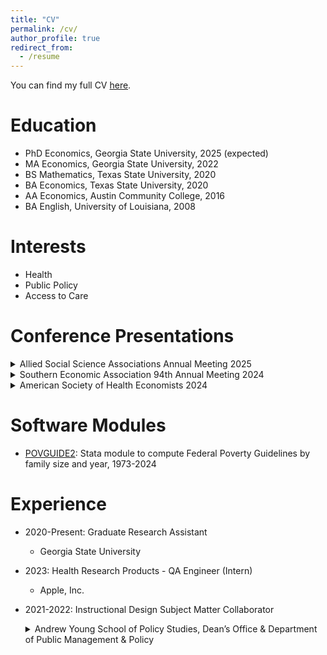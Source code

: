```yaml
---
title: "CV"
permalink: /cv/
author_profile: true
redirect_from:
  - /resume
---
```


You can find my full CV [here](https://rbhebert.github.io/files/hebert_cv.pdf).

Education
======
* PhD Economics, Georgia State University, 2025 (expected)
* MA Economics, Georgia State University, 2022
* BS Mathematics, Texas State University, 2020
* BA Economics, Texas State University, 2020
* AA Economics, Austin Community College, 2016
* BA English, University of Louisiana, 2008
  
Interests
======
* Health
* Public Policy
* Access to Care

Conference Presentations
======
<details>
  <summary>Allied Social Science Associations Annual Meeting 2025</summary>
  
  “Medicaid Hearing Aid Mandates and Hearing Aid Purchasing Among Older Adults” (with Benjamin Ukert, Michelle Arnold, Brandy Lipton, and Michael F. Pesko)

</details>

<details>
  <summary>Southern Economic Association 94th Annual Meeting 2024</summary>
  
  “Medicaid Hearing Aid Mandates and Hearing Aid Purchasing Among Older Adults” (with Benjamin Ukert, Michelle Arnold, Brandy Lipton, and Michael F. Pesko)

</details>

<details>
  <summary>American Society of Health Economists 2024</summary>
  
  (1) “Medicaid Hearing Aid Mandates and Hearing Aid Purchasing Among Older Adults” (with Benjamin Ukert, Michelle Arnold, Brandy Lipton, and Michael F. Pesko) and (2) “The Effect of Paid Sick Leave on Healthcare Expenditures” (with Kevin Callison, Michael F. Pesko, and Samuel Sturm)

</details>
  
Software Modules
======
* [POVGUIDE2](https://ideas.repec.org/c/boc/bocode/s459244.html): Stata module to compute Federal Poverty Guidelines by family size and year, 1973-2024

Experience
======
* 2020-Present: Graduate Research Assistant
  * Georgia State University

* 2023: Health Research Products - QA Engineer (Intern)
  * Apple, Inc.

* 2021-2022: Instructional Design Subject Matter Collaborator
  <details>
    <summary>Andrew Young School of Policy Studies, Dean’s Office & Department of Public Management & Policy</summary>
    Collaborated with an instructional designer to develop math in economics online training, and
  created student learning and support materials, assessments, and activities

  </details>

